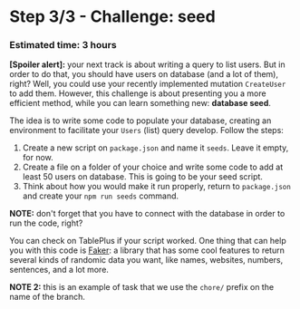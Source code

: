 # Step 3/3 - Challenge: seed
### Estimated time: 3 hours

**[Spoiler alert]:** your next track is about writing a query to list users. But in order to do that, you should have users on database (and a lot of them), right? Well, you could use your recently implemented mutation `CreateUser` to add them. However, this challenge is about presenting you a more efficient method, while you can learn something new: **database seed**.

The idea is to write some code to populate your database, creating an environment to facilitate your `Users` (list) query develop. Follow the steps:

1. Create a new script on `package.json` and name it `seeds`. Leave it empty, for now.
1. Create a file on a folder of your choice and write some code to add at least 50 users on database. This is going to be your seed script.
1. Think about how you would make it run properly, return to `package.json` and create your `npm run seeds` command.

**NOTE:** don't forget that you have to connect with the database in order to run the code, right?

You can check on TablePlus if your script worked. One thing that can help you with this code is [Faker](https://www.npmjs.com/package/faker): a library that has some cool features to return several kinds of randomic data you want, like names, websites, numbers, sentences, and a lot more.

**NOTE 2:** this is an example of task that we use the `chore/` prefix on the name of the branch.
